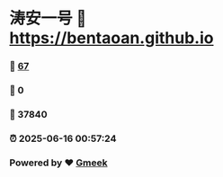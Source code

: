 # 涛安一号 :link: https://bentaoan.github.io 
### :page_facing_up: [67](https://bentaoan.github.io/tag.html) 
### :speech_balloon: 0 
### :hibiscus: 37840 
### :alarm_clock: 2025-06-16 00:57:24 
### Powered by :heart: [Gmeek](https://github.com/Meekdai/Gmeek)
